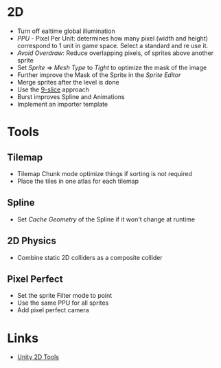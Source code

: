 # 2D
* Turn off ealtime global illumination
* *PPU* - Pixel Per Unit: determines how many pixel (width and height) correspond to 1 unit in game space. Select a standard and re use it.
* *Avoid Overdraw*: Reduce overlapping pixels, of sprites above another sprite
* Set *Sprite* => *Mesh Type* to _Tight_ to optimize the mask of the image
* Further improve the Mask of the Sprite in the *Sprite Editor*
* Merge sprites after the level is done
* Use the [9-slice](https://docs.unity3d.com/Manual/9SliceSprites.html) approach
* Burst improves Spline and Animations
* Implement an importer template

# Tools
## Tilemap
* Tilemap Chunk mode optimize things if sorting is not required
* Place the tiles in one atlas for each tilemap

## Spline
* Set *Cache Geometry* of the Spline if it won't change at runtime

## 2D Physics
* Combine static 2D colliders as a composite collider

## Pixel Perfect
* Set the sprite Filter mode to point
* Use the same PPU for all sprites
* Add pixel perfect camera

# Links
* [Unity 2D Tools](https://unity.com/unity/features/2dtools)
